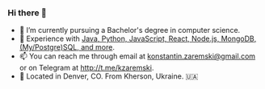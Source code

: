 ### Hi there 👋

- 🌱 I’m currently pursuing a Bachelor's degree in computer science.
- 💼 Experience with [Java, Python, JavaScript, React, Node.js, MongoDB, (My/Postgre)SQL, and more](https://www.linkedin.com/in/konstantinzaremski/).
- 📫 You can reach me through email at <konstantin.zaremski@gmail.com> or on Telegram at <http://t.me/kzaremski>.
- 📍 Located in Denver, CO. From Kherson, Ukraine. 🇺🇦

<!-- - 🔭 I’m looking to work in a forward-thinking company using modern technologies.
<!-- <img src="https://raw.githubusercontent.com/kzaremski/kzaremski/main/icosphere.gif" width="125" height="125"/>
**kzaremski/kzaremski** is a ✨ _special_ ✨ repository because its `README.md` (this file) appears on your GitHub profile.

Here are some ideas to get you started:

- 🔭 I’m currently working on ...
- 🌱 I’m currently learning ...
- 👯 I’m looking to collaborate on ...
- 🤔 I’m looking for help with ...
- 💬 Ask me about ...
- 📫 How to reach me: ...
- 😄 Pronouns: ...
- ⚡ Fun fact: ...
-->
